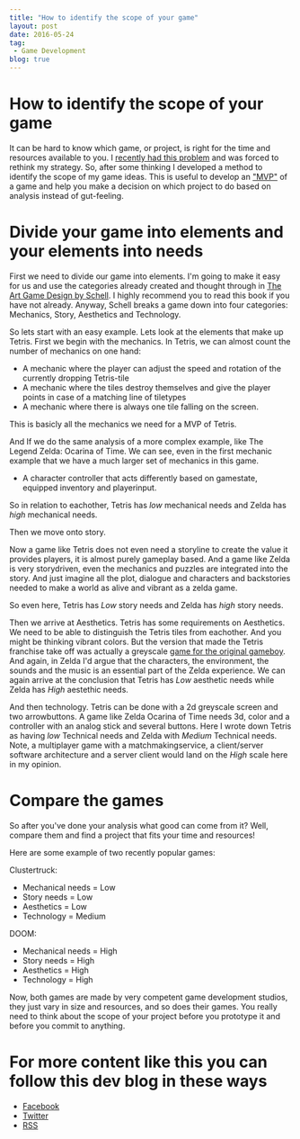 ```yaml
---
title: "How to identify the scope of your game"
layout: post
date: 2016-05-24
tag:
 - Game Development
blog: true
---
```

# How to identify the scope of your game
It can be hard to know which game, or project, is right for the time and resources available to you. I [recently had this problem](/bamsing-day-12/) and was forced to rethink my strategy. So, after some thinking I developed a method to identify the scope of my game ideas. This is useful to develop an ["MVP"](https://en.wikipedia.org/wiki/Minimum_viable_product) of a game and help you make a decision on which project to do based on analysis instead of gut-feeling.

# Divide your game into elements and your elements into needs

First we need to divide our game into elements. I'm going to make it easy for us and use the categories already created and thought through in [The Art Game Design by Schell](http://www.amazon.com/Art-Game-Design-book-lenses/dp/0123694965). I highly recommend you to read this book if you have not already. Anyway, Schell breaks a game down into four categories:
Mechanics, Story, Aesthetics and Technology.

So lets start with an easy example. Lets look at the elements that make up Tetris.
First we begin with the mechanics.
In Tetris, we can almost count the number of mechanics on one hand:

 * A mechanic where the player can adjust the speed and rotation of the currently dropping Tetris-tile
 * A mechanic where the tiles destroy themselves and give the player points in case of a matching line of tiletypes
 * A mechanic where there is always one tile falling on the screen.

This is basicly all the mechanics we need for a MVP of Tetris.

And If we do the same analysis of a more complex example, like The Legend Zelda: Ocarina of Time. We can see, even in the first mechanic example that we have a much larger set of mechanics in this game.

 * A character controller that acts differently based on gamestate, equipped inventory and playerinput.

So in relation to eachother, Tetris has _low_ mechanical needs and Zelda has _high_ mechanical needs.

Then we move onto story.

Now a game like Tetris does not even need a storyline to create the value it provides players, it is almost purely gameplay based. And a game like Zelda is very storydriven, even the mechanics and puzzles are integrated into the story. And just imagine all the plot, dialogue and characters and backstories needed to make a world as alive and vibrant as a zelda game.

So even here, Tetris has _Low_ story needs and Zelda has _high_ story needs.

Then we arrive at Aesthetics. Tetris has some requirements on Aesthetics. We need to be able to distinguish the Tetris tiles from eachother. And you might be thinking vibrant colors. But the version that made the Tetris franchise take off was actually a greyscale [game for the original gameboy](https://en.wikipedia.org/wiki/Tetris_(Game_Boy)). And again, in Zelda I'd argue that the characters, the environment, the sounds and the music is an essential part of the Zelda experience. We can again arrive at the conclusion that Tetris has _Low_ aesthetic needs while Zelda has _High_ aestethic needs.

And then technology. Tetris can be done with a 2d greyscale screen and two arrowbuttons. A game like Zelda Ocarina of Time needs 3d, color and a controller with an analog stick and several buttons.
Here I wrote down Tetris as having _low_ Technical needs and Zelda with _Medium_ Technical needs. Note, a multiplayer game with a matchmakingservice, a client/server software architecture and a server client would land on the _High_ scale here in my opinion.

# Compare the games
So after you've done your analysis what good can come from it? Well, compare them and find a project that fits your time and resources!

Here are some example of two recently popular games:

Clustertruck:

 * Mechanical needs = Low
 * Story needs = Low
 * Aesthetics = Low
 * Technology = Medium

DOOM:

 * Mechanical needs = High
 * Story needs = High
 * Aesthetics = High
 * Technology = High

Now, both games are made by very competent game development studios, they just vary in size and resources, and so does their games. You really need to think about the scope of your project before you prototype it and before you commit to anything.

# For more content like this you can follow this dev blog in these ways

 - [Facebook](http://Facebook.com/kirikorostudios)
 - [Twitter](http://twitter.com/happypwn)
 - [RSS](http://kirikoro.com/feed.xml)

